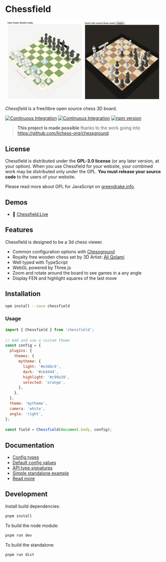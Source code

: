 # Chessfield

![Chessfield views](https://raw.githubusercontent.com/unicolored/chessfield/main/screenshot/views.jpg)

_Chessfield_ is a free/libre open source chess 3D board.

[![Continuous Integration](https://github.com/unicolored/chessfield/actions/workflows/ci.yml/badge.svg)](https://github.com/unicolored/chessfield/actions/workflows/ci.yml)
[![Continuous Integration](https://github.com/unicolored/chessfield/actions/workflows/publish.yml/badge.svg)](https://github.com/unicolored/chessfield/actions/workflows/publish.yml)
[![npm version](https://badge.fury.io/js/chessfield.svg)](https://www.npmjs.com/chessfield)

> **This project is made possible** thanks to the work going into https://github.com/lichess-org/chessground.

## License

Chessfield is distributed under the **GPL-3.0 license** (or any later version,
at your option).
When you use Chessfield for your website, your combined work may be
distributed only under the GPL. **You must release your source code** to the
users of your website.

Please read more about GPL for JavaScript on [greendrake.info](https://greendrake.info/publications/js-gpl).

## Demos

- 🍿 [Chessfield.Live](https://github.com/unicolored/chessfield.live)

## Features

Chessfield is designed to be a 3d chess viewer.

- Common configuration options with [Chessground](https://github.com/lichess-org/chessground)
- Royalty free wooden chess set by 3D Artist: [Ali Qolami](https://www.blenderkit.com/asset-gallery?query=order:-score+author_id:1118431)
- Well typed with TypeScript
- WebGL powered by Three.js
- Zoom and rotate around the board to see games in a any angle
- Display FEN and highlight squares of the last move

## Installation

```sh
npm install --save chessfield
```

### Usage

```js
import { Chessfield } from 'chessfield';

// Add and use a custom theme
const config = {
  plugins: {
    themes: {
      mytheme: {
        light: '#e3dbc9',
        dark: '#cb4444',
        highlight: '#c99a39',
        selected: 'orange',
      },
    },
  },
  theme: 'mytheme',
  camera: 'white',
  angle: 'right',
};

const field = Chessfield(document.body, config);
```

## Documentation

- [Config types](https://github.com/unicolored/chessfield/tree/main/src/resource/chessfield.config.ts)
- [Default config values](https://github.com/unicolored/chessfield/tree/main/src/resource/chessfield.state.ts)
- [API type signatures](https://github.com/unicolored/chessfield/tree/main/src/resource/chessfield.api.ts)
- [Simple standalone example](https://github.com/unicolored/chessfield/tree/main/demo.html)
- [Read more](https://unicolo.red/chessfield/)

## Development

Install build dependencies:

```sh
pnpm install
```

To build the node module:

```sh
pnpm run dev
```

To build the standalone:

```sh
pnpm run dist
```
